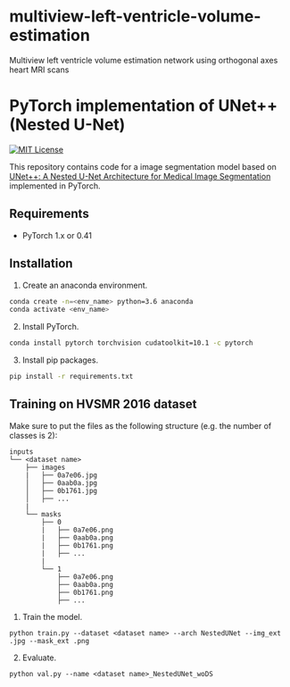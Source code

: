 # multiview-left-ventricle-volume-estimation
Multiview left ventricle volume estimation network using orthogonal axes heart MRI scans

# PyTorch implementation of UNet++ (Nested U-Net)
[![MIT License](http://img.shields.io/badge/license-MIT-blue.svg?style=flat)](LICENSE)

This repository contains code for a image segmentation model based on [UNet++: A Nested U-Net Architecture for Medical Image Segmentation](https://arxiv.org/abs/1807.10165) implemented in PyTorch.

## Requirements
- PyTorch 1.x or 0.41

## Installation
1. Create an anaconda environment.
```sh
conda create -n=<env_name> python=3.6 anaconda
conda activate <env_name>
```
2. Install PyTorch.
```sh
conda install pytorch torchvision cudatoolkit=10.1 -c pytorch
```
3. Install pip packages.
```sh
pip install -r requirements.txt
```
## Training on HVSMR 2016 dataset
Make sure to put the files as the following structure (e.g. the number of classes is 2):
```
inputs
└── <dataset name>
    ├── images
    |   ├── 0a7e06.jpg
    │   ├── 0aab0a.jpg
    │   ├── 0b1761.jpg
    │   ├── ...
    |
    └── masks
        ├── 0
        |   ├── 0a7e06.png
        |   ├── 0aab0a.png
        |   ├── 0b1761.png
        |   ├── ...
        |
        └── 1
            ├── 0a7e06.png
            ├── 0aab0a.png
            ├── 0b1761.png
            ├── ...
```

1. Train the model.
```
python train.py --dataset <dataset name> --arch NestedUNet --img_ext .jpg --mask_ext .png
```
2. Evaluate.
```
python val.py --name <dataset name>_NestedUNet_woDS
```
